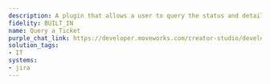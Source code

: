 ```yaml
---
description: A plugin that allows a user to query the status and details of a ticket.
fidelity: BUILT_IN
name: Query a Ticket
purple_chat_link: https://developer.moveworks.com/creator-studio/developer-tools/purple-chat-builder/?workspace=%7B%22title%22%3A%22My+Workspace%22%2C%22botSettings%22%3A%7B%22name%22%3A%22%22%2C%22imageUrl%22%3A%22%22%7D%2C%22mocks%22%3A%5B%7B%22id%22%3A9997%2C%22title%22%3A%22New+Mock%22%2C%22transcript%22%3A%7B%22messages%22%3A%5B%7B%22from%22%3A%22USER%22%2C%22text%22%3A%22%3Cp%3ECan+you+provide+details+for+JIRA-123.%3C%2Fp%3E%22%7D%2C%7B%22from%22%3A%22ANNOTATION%22%2C%22text%22%3A%22Searches+JIRA+for+ticket+details%22%7D%2C%7B%22from%22%3A%22BOT%22%2C%22text%22%3A%22%3Cp%3EI%27ve+retrieved+the+ticket+details+for+you.%3Cbr%3E%3C%2Fp%3E%22%2C%22cards%22%3A%5B%7B%22title%22%3A%22%3Cp%3EJIRA-123%3A+Website+loading+issue%3Cbr%3E%3C%2Fp%3E%22%2C%22text%22%3A%22%3Cp%3E%3Cb%3EStatus%3A%3C%2Fb%3E+In+Progress%3Cbr%3E%3Cb%3EAssigned+to%3A%3C%2Fb%3E+Jane+Doe%3Cbr%3E%3Cb%3EPriority%3A%3C%2Fb%3E+High%3Cbr%3E%3Cb%3EDue+Date%3A%3C%2Fb%3E+2025-04-20%3C%2Fp%3E%22%7D%5D%7D%5D%2C%22settings%22%3A%7B%22colorStyle%22%3A%22LIGHT%22%2C%22startTime%22%3A%2211%3A43%2BAM%22%2C%22defaultPerson%22%3A%22GWEN%22%2C%22editable%22%3Atrue%2C%22botName%22%3A%22%22%2C%22botImageUrl%22%3A%22%22%7D%7D%7D%5D%7D
solution_tags:
- IT
systems:
- jira
---
```

